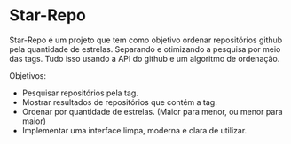 # Star-Repo

Star-Repo é um projeto que tem como objetivo ordenar repositórios github pela quantidade de estrelas. Separando e otimizando a pesquisa por meio das tags. Tudo isso usando a API do github e um algoritmo de ordenação.

Objetivos:

- Pesquisar repositórios pela tag.
- Mostrar resultados de repositórios que contém a tag.
- Ordenar por quantidade de estrelas. (Maior para menor, ou menor para maior)
- Implementar uma interface limpa, moderna e clara de utilizar.